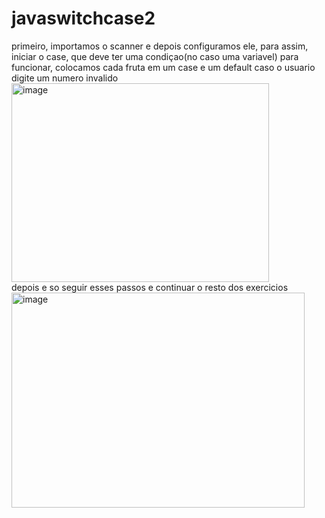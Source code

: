 # javaswitchcase2

primeiro, importamos o scanner e depois configuramos ele, para assim, iniciar o case, que deve ter uma condiçao(no caso uma variavel) para funcionar, colocamos cada fruta em um case e um default caso o usuario digite um numero invalido
<img width="412" height="318" alt="image" src="https://github.com/user-attachments/assets/278f7cbf-d4d5-417d-8bb8-f898a8a9b0b3" />
<br>
depois e so seguir esses passos e continuar o resto dos exercicios
<br>
<img width="469" height="344" alt="image" src="https://github.com/user-attachments/assets/2b6127d6-8bd4-4af2-ae45-88cd03514e06" />
<br>
